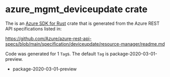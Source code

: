 # azure_mgmt_deviceupdate crate

The is an [Azure SDK for Rust](https://github.com/Azure/azure-sdk-for-rust) crate that is generated from the Azure REST API specifications listed in:

https://github.com/Azure/azure-rest-api-specs/blob/main/specification/deviceupdate/resource-manager/readme.md

Code was generated for 1 `Tag`s. The default `Tag` is package-2020-03-01-preview.


- package-2020-03-01-preview